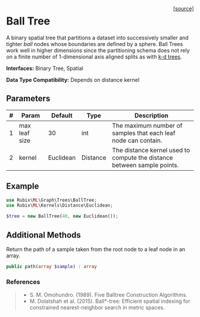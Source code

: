 <span style="float:right;"><a href="https://github.com/RubixML/RubixML/blob/master/src/Graph/Trees/BallTree.php">[source]</a></span>

# Ball Tree
A binary spatial tree that partitions a dataset into successively smaller and tighter *ball* nodes whose boundaries are defined by a sphere. Ball Trees work well in higher dimensions since the partitioning schema does not rely on a finite number of 1-dimensional axis aligned splits as with [k-d trees](k-d-tree.md).

**Interfaces:** Binary Tree, Spatial

**Data Type Compatibility:** Depends on distance kernel

## Parameters
| # | Param | Default | Type | Description |
|---|---|---|---|---|
| 1 | max leaf size | 30 | int | The maximum number of samples that each leaf node can contain. |
| 2 | kernel | Euclidean | Distance | The distance kernel used to compute the distance between sample points. |

## Example
```php
use Rubix\ML\Graph\Trees\BallTree;
use Rubix\ML\Kernels\Distance\Euclidean;

$tree = new BallTree(40, new Euclidean());
```

## Additional Methods
Return the path of a sample taken from the root node to a leaf node in an array.
```php
public path(array $sample) : array
```

### References
>- S. M. Omohundro. (1989). Five Balltree Construction Algorithms.
>- M. Dolatshah et al. (2015). Ball*-tree: Efficient spatial indexing for constrained nearest-neighbor search in metric spaces.